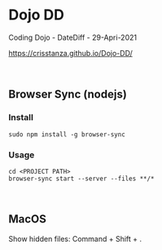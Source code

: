 # Dojo DD

Coding Dojo - DateDiff - 29-Apri-2021

https://crisstanza.github.io/Dojo-DD/

<br>

## Browser Sync (nodejs)

### Install

	sudo npm install -g browser-sync

### Usage

	cd <PROJECT PATH>
	browser-sync start --server --files **/*

<br>

## MacOS

Show hidden files: Command + Shift + .
 
